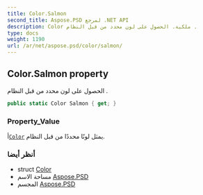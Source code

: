 ```yaml
---
title: Color.Salmon
second_title: Aspose.PSD لمرجع .NET API
description: Color ملكية. الحصول على لون محدد من قبل النظام .
type: docs
weight: 1190
url: /ar/net/aspose.psd/color/salmon/
---
```

## Color.Salmon property

الحصول على لون محدد من قبل النظام .

```csharp
public static Color Salmon { get; }
```

### Property_Value

أ[`Color`](../) يمثل لونًا محددًا من قبل النظام.

### أنظر أيضا

* struct [Color](../)
* مساحة الاسم [Aspose.PSD](../../color/)
* المجسم [Aspose.PSD](../../../)



